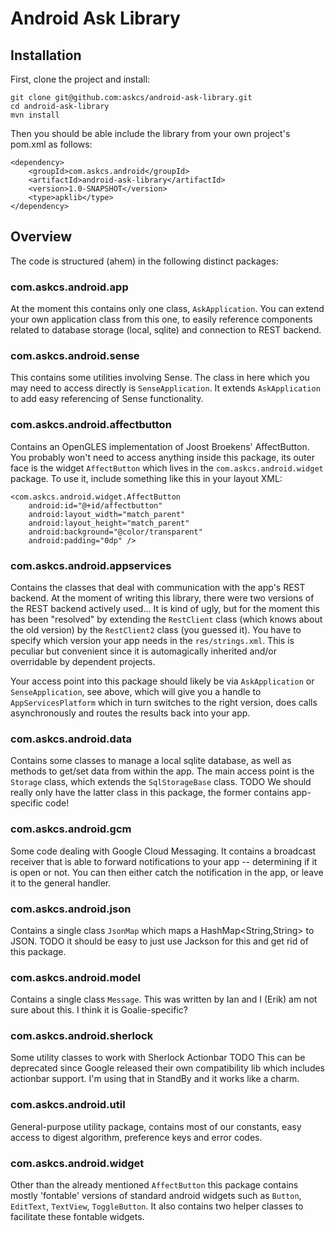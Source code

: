 Android Ask Library
===================

Installation
------------

First, clone the project and install:

    git clone git@github.com:askcs/android-ask-library.git
    cd android-ask-library
    mvn install

Then you should be able include the library from your own project's pom.xml as follows:

    <dependency>
        <groupId>com.askcs.android</groupId>
        <artifactId>android-ask-library</artifactId>
        <version>1.0-SNAPSHOT</version>
        <type>apklib</type>
    </dependency>



Overview
--------

The code is structured (ahem) in the following distinct packages:

### com.askcs.android.app
At the moment this contains only one class, `AskApplication`. You can extend
your own application class from this one, to easily reference components
related to database storage (local, sqlite) and connection to REST backend.

### com.askcs.android.sense
This contains some utilities involving Sense. The class in here which you
may need to access directly is `SenseApplication`. It extends `AskApplication`
to add easy referencing of Sense functionality.

### com.askcs.android.affectbutton
Contains an OpenGLES implementation of Joost Broekens' AffectButton.
You probably won't need to access anything inside this package, its
outer face is the widget `AffectButton` which lives in the
`com.askcs.android.widget` package.
To use it, include something like this in your layout XML:

    <com.askcs.android.widget.AffectButton
        android:id="@+id/affectbutton"
        android:layout_width="match_parent"
        android:layout_height="match_parent"
        android:background="@color/transparent"
        android:padding="0dp" />


### com.askcs.android.appservices
Contains the classes that deal with communication with the app's REST backend.
At the moment of writing this library, there were two versions of the REST backend
actively used... It is kind of ugly, but for the moment this has been "resolved"
by extending the `RestClient` class (which knows about the old version) by the
`RestClient2` class (you guessed it). You have to specify which version your
app needs in the `res/strings.xml`. This is peculiar but convenient since it is
automagically inherited and/or overridable by dependent projects.

Your access point into this package should likely be via `AskApplication` or
 `SenseApplication`, see above, which will give you a handle to `AppServicesPlatform`
 which in turn switches to the right version, does calls asynchronously and routes
 the results back into your app. 

### com.askcs.android.data
Contains some classes to manage a local sqlite database, as well as methods to
get/set data from within the app. The main access point is the `Storage` class,
which extends the `SqlStorageBase` class.
TODO We should really only have the latter class in this package, the former
contains app-specific code! 

### com.askcs.android.gcm
Some code dealing with Google Cloud Messaging. It contains a broadcast receiver
that is able to forward notifications to your app -- determining if it is open
or not. You can then either catch the notification in the app, or leave it to
the general handler.

### com.askcs.android.json
Contains a single class `JsonMap` which maps a HashMap<String,String> to JSON.
TODO it should be easy to just use Jackson for this and get rid of this package.

### com.askcs.android.model
Contains a single class `Message`. This was written by Ian and I (Erik) am not
sure about this. I think it is Goalie-specific? 

### com.askcs.android.sherlock
Some utility classes to work with Sherlock Actionbar
TODO This can be deprecated since Google released their own compatibility lib
which includes actionbar support. I'm using that in StandBy and it works like a
charm.

### com.askcs.android.util
General-purpose utility package, contains most of our constants, easy access to
digest algorithm, preference keys and error codes.

### com.askcs.android.widget
Other than the already mentioned `AffectButton` this package contains mostly
'fontable' versions of standard android widgets such as `Button`, `EditText`,
`TextView`, `ToggleButton`. It also contains two helper classes to facilitate
these fontable widgets.




